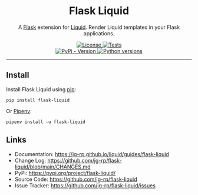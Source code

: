 <h1 align="center">Flask Liquid</h1>

<p align="center">
A <a href="https://palletsprojects.com/p/flask/">Flask</a> extension for <a href="https://jg-rp.github.io/liquid/">Liquid</a>. Render Liquid templates in your Flask applications.
</p>

<p align="center">
  <a href="https://github.com/jg-rp/flask-liquid/blob/main/LICENSE">
    <img src="https://img.shields.io/pypi/l/flask-liquid.svg?style=flat-square" alt="License">
  </a>
  <a href="https://github.com/jg-rp/liquid/actions/workflows/tests.yaml">
    <img src="https://img.shields.io/github/actions/workflow/status/jg-rp/liquid/tests.yaml?branch=main&label=tests&style=flat-square" alt="Tests">
  </a>
  <br>
  <a href="https://pypi.org/project/flask-liquid/">
    <img src="https://img.shields.io/pypi/v/flask-liquid.svg?style=flat-square" alt="PyPi - Version">
  </a>
  <a href="https://pypi.org/project/flask-liquid/">
    <img src="https://img.shields.io/pypi/pyversions/flask-liquid.svg?style=flat-square" alt="Python versions">
  </a>
</p>

---

## Install

Install Flask Liquid using [pip](https://pip.pypa.io/en/stable/getting-started/):

```console
pip install flask-liquid
```

Or [Pipenv](https://pipenv.pypa.io/en/latest/):

```console
pipenv install -u flask-liquid
```

## Links

- Documentation: https://jg-rp.github.io/liquid/guides/flask-liquid
- Change Log: https://github.com/jg-rp/flask-liquid/blob/main/CHANGES.md
- PyPi: https://pypi.org/project/flask-liquid/
- Source Code: https://github.com/jg-rp/flask-liquid
- Issue Tracker: https://github.com/jg-rp/flask-liquid/issues
